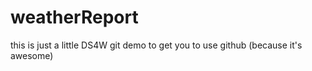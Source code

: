 # weatherReport
this is just a little DS4W git demo to get you to use github (because it's awesome)
